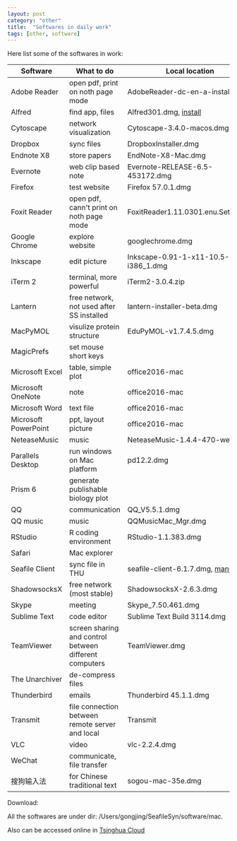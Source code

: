 ```yaml
---
layout: post
category: "other"
title:  "Softwares in daily work"
tags: [other, software]
---
```


Here list some of the softwares in work:

|Software|What to do|Local location|Frequency|
|---|---|---|---|
|Adobe Reader|open pdf, print on noth page mode|AdobeReader-dc-en-a-install.dmg|*****|
|Alfred|find app, files|Alfred301.dmg, [install](http://www.sdifen.com/alfred361.html)|*****|
|Cytoscape|network visualization|Cytoscape-3.4.0-macos.dmg|*|
|Dropbox|sync files|DropboxInstaller.dmg|*****|
|Endnote X8|store papers|EndNote-X8-Mac.dmg|****|
|Evernote|web clip based note|Evernote-RELEASE-6.5-453172.dmg|****|
|Firefox|test website|Firefox 57.0.1.dmg|***|
|Foxit Reader|open pdf, cann't print on noth page mode|FoxitReader1.11.0301.enu.Setup.pkg|*****|
|Google Chrome|explore website|googlechrome.dmg|*****|
|Inkscape|edit picture|Inkscape-0.91-1-x11-10.5-i386_1.dmg|*|
|iTerm 2|terminal, more powerful|iTerm2-3.0.4.zip|*****|
|Lantern|free network, not used after SS installed|lantern-installer-beta.dmg|**|
|MacPyMOL|visulize protein structure|EduPyMOL-v1.7.4.5.dmg|*|
|MagicPrefs|set mouse short keys||*****|
|Microsoft Excel|table, simple plot|office2016-mac|*****|
|Microsoft OneNote|note|office2016-mac|***|
|Microsoft Word|text file|office2016-mac|*****|
|Microsoft PowerPoint|ppt, layout picture|office2016-mac|*****|
|NeteaseMusic|music|NeteaseMusic-1.4.4-470-web.dmg|***|
|Parallels Desktop|run windows on Mac platform|pd12.2.dmg|**|
|Prism 6|generate publishable biology plot||*|
|QQ|communication|QQ_V5.5.1.dmg|*****|
|QQ music|music|QQMusicMac_Mgr.dmg|**|
|RStudio|R coding environment|RStudio-1.1.383.dmg|***|
|Safari|Mac explorer||**|
|Seafile Client|sync file in THU|seafile-client-6.1.7.dmg, [manual](https://cloud.tsinghua.edu.cn/help)|****|
|ShadowsocksX|free network (most stable)|ShadowsocksX-2.6.3.dmg|*****|
|Skype|meeting|Skype_7.50.461.dmg|**|
|Sublime Text|code editor|Sublime Text Build 3114.dmg|*****|
|TeamViewer|screen sharing and control between different computers|TeamViewer.dmg|****|
|The Unarchiver|de-compress files||*****|
|Thunderbird|emails|Thunderbird 45.1.1.dmg|*****|
|Transmit|file connection between remote server and local|Transmit|*****|
|VLC|video|vlc-2.2.4.dmg|*|
|WeChat|communicate, file transfer||*****|
|搜狗输入法|for Chinese traditional text|sogou-mac-35e.dmg|****|

Download: 

All the softwares are under dir: /Users/gongjing/SeafileSyn/software/mac.

Also can be accessed online in [Tsinghua Cloud](https://cloud.tsinghua.edu.cn/d/e00f7dd022b943d08b68/)